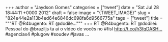 
+++
author = "Jaydson Gomes"
categories = ["tweet"]
date = "Sat Jul 28 18:44:11 +0000 2012"
draft = false
image = "{TWEET_IMAGE}"
slug = "824e44e2a113b4ed64e6846dc698fa6d9566775a"
tags = ["tweet"]
title = """RT @R4bugento: RT @dodile..."""
+++
RT @R4bugento: RT @dodilei: Pessoal do @braziljs ta ai o vídeo de vocês no #fisl http://t.co/h3fqDASH… #agenciax4 #plugow #soudev #javas ...
